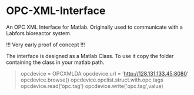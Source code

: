 # OPC-XML-Interface
An OPC XML Interface for Matlab. Originally used to communicate with a Labfors bioreactor system.

!!! Very early proof of concept !!!

The interface is designed as a Matlab Class. To use it copy the folder containing the class in your matlab path.

> opcdevice = OPCXMLDA
> opcdevice.url = 'http://128.131.133.45:8080'
> opcdevice.browse()
> opcdevice.opclist.struct.with.opc.tags
> opcdevice.read('opc.tag')
> opcdevice.write('opc.tag',value)
